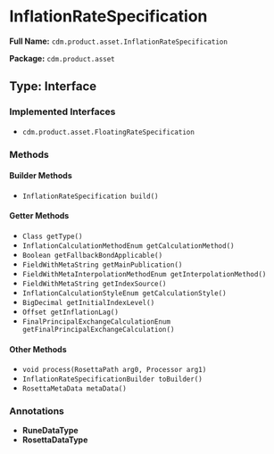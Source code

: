 # InflationRateSpecification

**Full Name:** `cdm.product.asset.InflationRateSpecification`

**Package:** `cdm.product.asset`

## Type: Interface

### Implemented Interfaces

- `cdm.product.asset.FloatingRateSpecification`

### Methods

#### Builder Methods

- `InflationRateSpecification build()`

#### Getter Methods

- `Class getType()`
- `InflationCalculationMethodEnum getCalculationMethod()`
- `Boolean getFallbackBondApplicable()`
- `FieldWithMetaString getMainPublication()`
- `FieldWithMetaInterpolationMethodEnum getInterpolationMethod()`
- `FieldWithMetaString getIndexSource()`
- `InflationCalculationStyleEnum getCalculationStyle()`
- `BigDecimal getInitialIndexLevel()`
- `Offset getInflationLag()`
- `FinalPrincipalExchangeCalculationEnum getFinalPrincipalExchangeCalculation()`

#### Other Methods

- `void process(RosettaPath arg0, Processor arg1)`
- `InflationRateSpecificationBuilder toBuilder()`
- `RosettaMetaData metaData()`

### Annotations

- **RuneDataType**
- **RosettaDataType**

